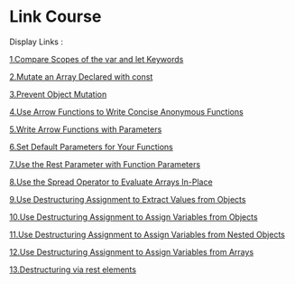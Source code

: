 # Link Course


Display Links :

[1.Compare Scopes of the var and let Keywords](./1.Compare%20Scopes%20of%20the%20var%20and%20let%20Keywords/)

[2.Mutate an Array Declared with const](./2.Mutate%20an%20Array%20Declared%20with%20const/)

[3.Prevent Object Mutation](./3.Prevent%20Object%20Mutation/)

[4.Use Arrow Functions to Write Concise Anonymous Functions](./4.Use%20Arrow%20Functions%20to%20Write%20Concise%20Anonymous%20Functions/)

[5.Write Arrow Functions with Parameters](./5.Write%20Arrow%20Functions%20with%20Parameters/)

[6.Set Default Parameters for Your Functions](./6.Set%20Default%20Parameters%20for%20Your%20Functions/)

[7.Use the Rest Parameter with Function Parameters](./7.Use%20the%20Rest%20Parameter%20with%20Function%20Parameters/)

[8.Use the Spread Operator to Evaluate Arrays In-Place](./8.Use%20the%20Spread%20Operator%20to%20Evaluate%20Arrays%20In-Place/)

[9.Use Destructuring Assignment to Extract Values from Objects](./9.Use%20Destructuring%20Assignment%20to%20Extract%20Values%20from%20Objects/)

[10.Use Destructuring Assignment to Assign Variables from Objects](./10.Use%20Destructuring%20Assignment%20to%20Assign%20Variables%20from%20Objects/)

[11.Use Destructuring Assignment to Assign Variables from Nested Objects](./11.Use%20Destructuring%20Assignment%20to%20Assign%20Variables%20from%20Nested%20Objects/)

[12.Use Destructuring Assignment to Assign Variables from Arrays](./12.Use%20Destructuring%20Assignment%20to%20Assign%20Variables%20from%20Arrays/)

[13.Destructuring via rest elements](./13.Destructuring%20via%20rest%20elements/)

[]()

[]()

[]()

[]()

[]()

[]()

[]()

[]()

[]()

[]()

[]()

[]()

[]()

[]()

[]()

[]()

[]()

[]()

[]()

[]()

[]()

[]()

[]()

[]()

[]()

[]()

[]()

[]()

[]()

[]()

